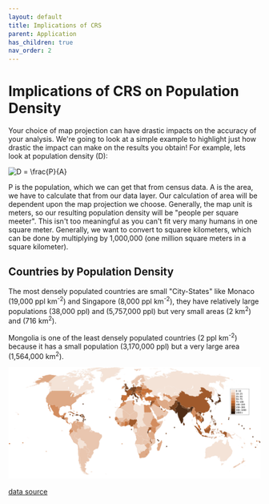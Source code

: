 ```yaml
---
layout: default
title: Implications of CRS
parent: Application
has_children: true
nav_order: 2
---
```


# Implications of CRS on Population Density

Your choice of map projection can have drastic impacts on the accuracy of your analysis.  We're going to look at a simple example to highlight just how drastic the impact can make on the results you obtain!  For example, lets look at population density (D):

<img src="https://latex.codecogs.com/svg.image?D&space;=&space;\frac{P}{A}" title="D = \frac{P}{A}" />

P is the population, which we can get that from census data.  A is the area, we have to calculate that from our data layer.  Our calculation of area will be dependent upon the map projection we choose.  Generally, the map unit is meters, so our resulting population density will be "people per square meeter".  This isn't too meaningful as you can't fit very many humans in one square meter.  Generally, we want to convert to squaree kilometers, which can be done by multiplying by 1,000,000 (one million square meters in a square kilometer).

## Countries by Population Density

The most densely populated countries are small "City-States" like Monaco (19,000 ppl km<sup>-2</sup>) and Singapore (8,000 ppl km<sup>-2</sup>), they have relatively large populations (38,000 ppl) and (5,757,000 ppl) but very small areas (2 km<sup>2</sup>) and (716 km<sup>2</sup>).

Mongolia is one of the least densely populated countries (2 ppl km<sup>-2</sup>) because it has a small population (3,170,000 ppl) but a very large area (1,564,000 km<sup>2</sup>).


<img src="content/images/countries_by_population_density.png" width="800">

[data source](https://en.wikipedia.org/wiki/List_of_countries_and_dependencies_by_population_density)